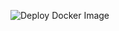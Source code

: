 ![Deploy Docker Image](https://github.com/angelsflyinhell/qwq.sh/actions/workflows/deploy.yml/badge.svg)
